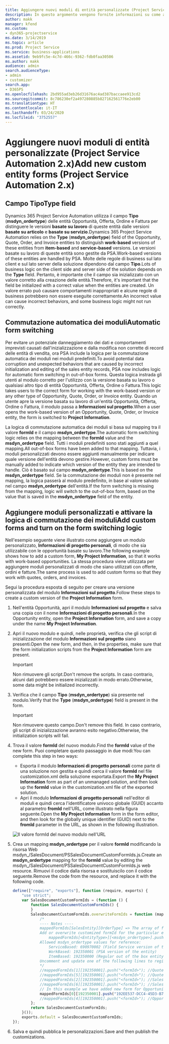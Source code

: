 ```yaml
---
title: Aggiungere nuovi moduli di entità personalizzate (Project Service Automation 2.x)
description: In questo argomento vengono fornite informazioni su come aggiungere moduli di entità personalizzate per opportunità, offerte, ordini o fatture in Dynamics 365 Project Service Automation 2.x.
author: makk
manager: kfend
ms.custom:
- dyn365-projectservice
ms.date: 3/14/2019
ms.topic: article
ms.prod: Project Service
ms.service: business-applications
ms.assetid: 9eb9fc5e-4c7d-466c-9362-fdb0faa30506
ms.author: makk
audience: admin
search.audienceType:
- admin
- customizer
search.app:
- D365PS
ms.openlocfilehash: 2bd955ad3eb26d31676ac4ad387baccaee913cd2
ms.sourcegitcommit: 8c786230ef2a497280885b827162561776e2eb00
ms.translationtype: HT
ms.contentlocale: it-IT
ms.lasthandoff: 03/24/2020
ms.locfileid: "3752557"
---
```

# <a name="add-new-custom-entity-forms-project-service-automation-2x"></a><span data-ttu-id="f716a-103">Aggiungere nuovi moduli di entità personalizzate (Project Service Automation 2.x)</span><span class="sxs-lookup"><span data-stu-id="f716a-103">Add new custom entity forms (Project Service Automation 2.x)</span></span>

## <a name="type-field"></a><span data-ttu-id="f716a-104">Campo Tipo</span><span class="sxs-lookup"><span data-stu-id="f716a-104">Type field</span></span> 

<span data-ttu-id="f716a-105">Dynamics 365 Project Service Automation utilizza il campo **Tipo** (**msdyn\_ordertype**) delle entità Opportunità, Offerta, Ordine e Fattura per distinguere le versioni **basate su lavoro** di queste entità dalle versioni **basate su articolo** e **basate su servizio**.</span><span class="sxs-lookup"><span data-stu-id="f716a-105">Dynamics 365 Project Service Automation relies on the **Type** (**msdyn\_ordertype**) field of the Opportunity, Quote, Order, and Invoice entities to distinguish **work-based** versions of these entities from **item-based** and **service-based** versions.</span></span> <span data-ttu-id="f716a-106">Le versioni basate su lavoro di queste entità sono gestite da PSA.</span><span class="sxs-lookup"><span data-stu-id="f716a-106">Work-based versions of these entities are handled by PSA.</span></span> <span data-ttu-id="f716a-107">Molte delle regole di business sul lato client e sul lato server della soluzione dipendono dal campo **Tipo**.</span><span class="sxs-lookup"><span data-stu-id="f716a-107">Lots of business logic on the client side and server side of the solution depends on the **Type** field.</span></span> <span data-ttu-id="f716a-108">Pertanto, è importante che il campo sia inizializzato con un valore corretto alla creazione delle entità.</span><span class="sxs-lookup"><span data-stu-id="f716a-108">Therefore, it's important that the field be initialized with a correct value when the entities are created.</span></span> <span data-ttu-id="f716a-109">Un valore errato può causare comportamenti inappropriati e alcune regole di business potrebbero non essere eseguite correttamente.</span><span class="sxs-lookup"><span data-stu-id="f716a-109">An incorrect value can cause incorrect behaviors, and some business logic might not run correctly.</span></span>

## <a name="automatic-form-switching"></a><span data-ttu-id="f716a-110">Commutazione automatica dei moduli</span><span class="sxs-lookup"><span data-stu-id="f716a-110">Automatic form switching</span></span>

<span data-ttu-id="f716a-111">Per evitare un potenziale danneggiamento dei dati e comportamenti imprevisti causati dall'inizializzazione e dalla modifica non corrette di record delle entità di vendita, ora PSA include la logica per la commutazione automatica dei moduli nei moduli predefiniti.</span><span class="sxs-lookup"><span data-stu-id="f716a-111">To avoid potential data corruption and unexpected behaviors that are caused by incorrect initialization and editing of the sales entity records, PSA now includes logic for automatic form switching in out-of-box forms.</span></span> <span data-ttu-id="f716a-112">Questa logica instrada gli utenti al modulo corretto per l'utilizzo con la versione basata su lavoro o qualsiasi altro tipo di entità Opportunità, Offerta, Ordine o Fattura.</span><span class="sxs-lookup"><span data-stu-id="f716a-112">This logic takes users to the correct form for working with the work-based version or any other type of Opportunity, Quote, Order, or Invoice entity.</span></span> <span data-ttu-id="f716a-113">Quando un utente apre la versione basata su lavoro di un'entità Opportunità, Offerta, Ordine o Fattura, il modulo passa a **Informazioni sul progetto**.</span><span class="sxs-lookup"><span data-stu-id="f716a-113">When a user opens the work-based version of an Opportunity, Quote, Order, or Invoice entity, the form is switched to **Project Information**.</span></span>

<span data-ttu-id="f716a-114">La logica di commutazione automatica dei moduli si basa sul mapping tra il valore **formId** e il campo **msdyn\_ordertype**.</span><span class="sxs-lookup"><span data-stu-id="f716a-114">The automatic form switching logic relies on the mapping between the **formId** value and the **msdyn\_ordertype** field.</span></span> <span data-ttu-id="f716a-115">Tutti i moduli predefiniti sono stati aggiunti a quel mapping.</span><span class="sxs-lookup"><span data-stu-id="f716a-115">All out-of-box forms have been added to that mapping.</span></span> <span data-ttu-id="f716a-116">Tuttavia, i moduli personalizzati devono essere aggiunti manualmente per indicare quale versione dell'entità devono gestire.</span><span class="sxs-lookup"><span data-stu-id="f716a-116">However, custom forms must be manually added to indicate which version of the entity they are intended to handle.</span></span> <span data-ttu-id="f716a-117">Ciò è basato sul campo **msdyn\_ordertype**.</span><span class="sxs-lookup"><span data-stu-id="f716a-117">This is based on the **msdyn\_ordertype** field.</span></span> <span data-ttu-id="f716a-118">Se la commutazione dei moduli non è presente nel mapping, la logica passerà al modulo predefinito, in base al valore salvato nel campo **msdyn\_ordertype** dell'entità.</span><span class="sxs-lookup"><span data-stu-id="f716a-118">If the form switching is missing from the mapping, logic will switch to the out-of-box form, based on the value that is saved in the **msdyn\_ordertype** field of the entity.</span></span>

## <a name="add-custom-forms-and-turn-on-the-form-switching-logic"></a><span data-ttu-id="f716a-119">Aggiungere moduli personalizzati e attivare la logica di commutazione dei moduli</span><span class="sxs-lookup"><span data-stu-id="f716a-119">Add custom forms and turn on the form switching logic</span></span>

<span data-ttu-id="f716a-120">Nell'esempio seguente viene illustrato come aggiungere un modulo personalizzato, **Informazioni di progetto personali**, di modo che sia utilizzabile con le opportunità basate su lavoro.</span><span class="sxs-lookup"><span data-stu-id="f716a-120">The following example shows how to add a custom form, **My Project Information**, so that it works with work-based opportunities.</span></span> <span data-ttu-id="f716a-121">La stessa procedura viene utilizzata per aggiungere moduli personalizzati di modo che siano utilizzati con offerte, ordini e fatture.</span><span class="sxs-lookup"><span data-stu-id="f716a-121">The same process is used to add custom forms so that they work with quotes, orders, and invoices.</span></span>

<span data-ttu-id="f716a-122">Segui la procedura esposta di seguito per creare una versione personalizzata del modulo **Informazioni sul progetto**.</span><span class="sxs-lookup"><span data-stu-id="f716a-122">Follow these steps to create a custom version of the **Project Information** form.</span></span>

1. <span data-ttu-id="f716a-123">Nell'entità Opportunità, apri il modulo **Informazioni sul progetto** e salva una copia con il nome **Informazioni di progetto personali**.</span><span class="sxs-lookup"><span data-stu-id="f716a-123">In the Opportunity entity, open the **Project Information** form, and save a copy under the name **My Project Information**.</span></span>
2. <span data-ttu-id="f716a-124">Apri il nuovo modulo e quindi, nelle proprietà, verifica che gli script di inizializzazione del modulo **Informazioni sul progetto** siano presenti.</span><span class="sxs-lookup"><span data-stu-id="f716a-124">Open the new form, and then, in the properties, make sure that the form initialization scripts from the **Project Information** form are present.</span></span> 

    > [!IMPORTANT]
    > <span data-ttu-id="f716a-125">Non rimuovere gli script.</span><span class="sxs-lookup"><span data-stu-id="f716a-125">Don't remove the scripts.</span></span> <span data-ttu-id="f716a-126">In caso contrario, alcuni dati potrebbero essere inizializzati in modo errato.</span><span class="sxs-lookup"><span data-stu-id="f716a-126">Otherwise, some data might be initialized incorrectly.</span></span>

3. <span data-ttu-id="f716a-127">Verifica che il campo **Tipo** (**msdyn\_ordertype**) sia presente nel modulo.</span><span class="sxs-lookup"><span data-stu-id="f716a-127">Verify that the **Type** (**msdyn\_ordertype**) field is present in the form.</span></span> 

    > [!IMPORTANT]
    > <span data-ttu-id="f716a-128">Non rimuovere questo campo.</span><span class="sxs-lookup"><span data-stu-id="f716a-128">Don't remove this field.</span></span> <span data-ttu-id="f716a-129">In caso contrario, gli script di inizializzazione avranno esito negativo.</span><span class="sxs-lookup"><span data-stu-id="f716a-129">Otherwise, the initialization scripts will fail.</span></span>

4. <span data-ttu-id="f716a-130">Trova il valore **formId** del nuovo modulo.</span><span class="sxs-lookup"><span data-stu-id="f716a-130">Find the **formId** value of the new form.</span></span> <span data-ttu-id="f716a-131">Puoi completare questo passaggio in due modi:</span><span class="sxs-lookup"><span data-stu-id="f716a-131">You can complete this step in two ways:</span></span>

    - <span data-ttu-id="f716a-132">Esporta il modulo **Informazioni di progetto personali** come parte di una soluzione non gestita e quindi cerca il valore **formId** nel file customization.xml della soluzione esportata.</span><span class="sxs-lookup"><span data-stu-id="f716a-132">Export the **My Project Information** form as part of an unmanaged solution, and then look up the **formId** value in the customization.xml file of the exported solution.</span></span>
    - <span data-ttu-id="f716a-133">Apri il modulo **Informazioni di progetto personali** nell'editor di moduli e quindi cerca l'identificatore univoco globale (GUID) accanto al parametro **fromId** nell'URL, come illustrato nella figura seguente.</span><span class="sxs-lookup"><span data-stu-id="f716a-133">Open the **My Project Information** form in the form editor, and then look for the globally unique identifier (GUID) next to the **fromId** parameter in the URL, as shown in the following illustration.</span></span>

    ![Il valore formId del nuovo modulo nell'URL](media/how-to-add-custom-forms-in-v2.0.png)

5. <span data-ttu-id="f716a-135">Crea un mapping **msdyn\_ordertype** per il valore **formId** modificando la risorsa Web msdyn\_/SalesDocument/PSSalesDocumentCustomFormIds.js.</span><span class="sxs-lookup"><span data-stu-id="f716a-135">Create an **msdyn\_ordertype** mapping for the **formId** value by editing the msdyn\_/SalesDocument/PSSalesDocumentCustomFormIds.js web resource.</span></span> <span data-ttu-id="f716a-136">Rimuovi il codice dalla risorsa e sostituiscilo con il codice seguente.</span><span class="sxs-lookup"><span data-stu-id="f716a-136">Remove the code from the resource, and replace it with the following code.</span></span>

    ```javascript
    define(["require", "exports"], function (require, exports) {
        "use strict";
        var SalesDocumentCustomFormIds = (function () {
            function SalesDocumentCustomFormIds() {
            }
            SalesDocumentCustomFormIds.overwriteFormIds = function (mappedFormIds) {
                /*
                ---- Notes ----
                mappedFormIds[SalesEntity][OrderType] => The array of forms IDs that support particular entity and order type
                Add or overwrite customized formId for the particular entity and order type by calling:
                    mappedFormIds[<EntityType>][<msdyn_ordertype>].push("<formId>");
                Allowed msdyn_ordertype values for reference:
                    ServiceBased: 690970002 (Field Service version of the entity)
                    WorkBased: 192350001 (PSA version of the entity)
                    ItemBased: 192350000 (Regular out of the box entity)
                Uncomment and update one of the following lines to register custom PSA form for required entity:
                */      
                //mappedFormIds[1][192350001].push("<formId>"); //Quote
                //mappedFormIds[5][192350001].push("<formId>"); //Quote Line
                //mappedFormIds[2][192350001].push("<formId>"); //Sales Order
                //mappedFormIds[6][192350001].push("<formId>"); //Sales Order Line
                // In this example we have added new form for Opportunity
                mappedFormIds[0][192350001].push("192EE537-DCC4-45D3-B7AF-EA694B9113D2"); //Opportunity
                //mappedFormIds[4][192350001].push("<formId>"); //Opportunity Line
            };
            return SalesDocumentCustomFormIds;
        }());
        exports.default = SalesDocumentCustomFormIds;
    });
    ```

6. <span data-ttu-id="f716a-137">Salva e quindi pubblica le personalizzazioni.</span><span class="sxs-lookup"><span data-stu-id="f716a-137">Save and then publish the customizations.</span></span>
